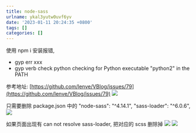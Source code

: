 ```yaml
---
title: node-sass
urlname: ykal3yutw0uvf6yv
date: '2023-01-11 20:24:35 +0800'
tags: []
categories: []
---
```


使用 npm i 安装报错,

- gyp err xxx
- gyp verb check python checking for Python executable "python2" in the PATH

参考地址: [https://github.com/lenve/VBlog/issues/79](https://github.com/lenve/VBlog/issues/79)
![](https://cdn.xiamu.icu//Fm_lYcgPpu2YKBwBO5mt_z88xRcs.png)

只需要删除 package.json 中的
"node-sass": "^4.14.1",
"sass-loader": "^6.0.6",
![](https://cdn.xiamu.icu//FjKiYsfbhwAkX2KD7oGZzcTu4zaY.png)

如果页面出现有 can not resolve sass-loader, 把对应的 scss 删除掉
![](https://cdn.xiamu.icu//FuOR3d7bxRk5YBQUWFiXldSjQLb5.png)
![](https://cdn.xiamu.icu//FkQLuqF7PC7McDveSOV5H84spebQ.png)

